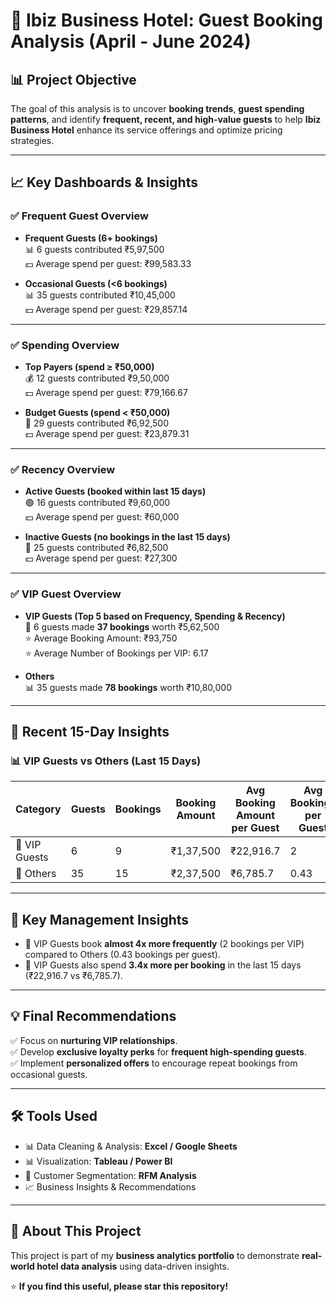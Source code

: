 # 🏨 Ibiz Business Hotel: Guest Booking Analysis (April - June 2024)

## 📊 Project Objective

The goal of this analysis is to uncover **booking trends**, **guest spending patterns**, and identify **frequent, recent, and high-value guests** to help **Ibiz Business Hotel** enhance its service offerings and optimize pricing strategies.

---

## 📈 Key Dashboards & Insights

### ✅ Frequent Guest Overview
- **Frequent Guests (6+ bookings)**  
  📊 6 guests contributed ₹5,97,500  
  💵 Average spend per guest: ₹99,583.33

- **Occasional Guests (<6 bookings)**  
  📊 35 guests contributed ₹10,45,000  
  💵 Average spend per guest: ₹29,857.14

---

### ✅ Spending Overview
- **Top Payers (spend ≥ ₹50,000)**  
  💰 12 guests contributed ₹9,50,000  
  💵 Average spend per guest: ₹79,166.67

- **Budget Guests (spend < ₹50,000)**  
  💸 29 guests contributed ₹6,92,500  
  💵 Average spend per guest: ₹23,879.31

---

### ✅ Recency Overview
- **Active Guests (booked within last 15 days)**  
  🟢 16 guests contributed ₹9,60,000  
  💵 Average spend per guest: ₹60,000

- **Inactive Guests (no bookings in the last 15 days)**  
  🔴 25 guests contributed ₹6,82,500  
  💵 Average spend per guest: ₹27,300

---

### ✅ VIP Guest Overview
- **VIP Guests (Top 5 based on Frequency, Spending & Recency)**  
  👑 6 guests made **37 bookings** worth ₹5,62,500  
  ⭐ Average Booking Amount: ₹93,750  
  ⭐ Average Number of Bookings per VIP: 6.17

- **Others**  
  📊 35 guests made **78 bookings** worth ₹10,80,000

---

## 📅 Recent 15-Day Insights

### 📊 VIP Guests vs Others (Last 15 Days)

| Category     | Guests | Bookings | Booking Amount | Avg Booking Amount per Guest | Avg Bookings per Guest |
|---------------|---|---|---|---|---|
| 👑 VIP Guests  | 6  | 9  | ₹1,37,500  | ₹22,916.7  | 2 |
| 👥 Others      | 35 | 15 | ₹2,37,500  | ₹6,785.7   | 0.43 |

---

## 📣 Key Management Insights
- 🔹 VIP Guests book **almost 4x more frequently** (2 bookings per VIP) compared to Others (0.43 bookings per guest).
- 🔹 VIP Guests also spend **3.4x more per booking** in the last 15 days (₹22,916.7 vs ₹6,785.7).

---

## 💡 Final Recommendations
✅ Focus on **nurturing VIP relationships**.  
✅ Develop **exclusive loyalty perks** for **frequent high-spending guests**.  
✅ Implement **personalized offers** to encourage repeat bookings from occasional guests.

---

## 🛠️ Tools Used
- 📊 Data Cleaning & Analysis: **Excel / Google Sheets**
- 📊 Visualization: **Tableau / Power BI**
- 🔎 Customer Segmentation: **RFM Analysis**
- 📈 Business Insights & Recommendations

---

## 📎 About This Project
This project is part of my **business analytics portfolio** to demonstrate **real-world hotel data analysis** using data-driven insights.

⭐️ **If you find this useful, please star this repository!**
